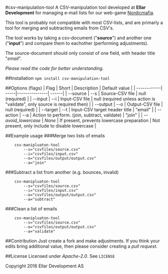#csv-manipulation-tool
A CSV-manipulation tool developed at **Ellar Development** for managing e-mail lists for our web-game [Nordicmafia](http://nordicmafia.org).

This tool is probably not compatible with most CSV-lists, and are primarly a tool for merging and subtracting emails from CSV's. 

The tool works by taking a csv-document ("**source**") and another one ("**input**") and compare them to eachother (performing adjustments). 

The source-document should only consist of one field, with header title "*email*".

*Please read the code for better understanding.*

##Installation
`npm install csv-manipulation-tool`

##Options (flags)
| Flag         | Short | Description     | Default value  |
| ------------| -----|---------------| ------|
| --source     | --s | Source-CSV file | null (required) |
| --input      | --i | Input-CSV file | null (required unless action is "validate", only source is required then) |
| --output     | --o | Output-CSV file | null (required) |
| --target     | --t | Input-CSV target header title | "email" |
| --action     | --a | Action to perform. (join, subtract, validate) | "join" |
| *--avoid_lowercase*      | *None* | If present, prevents lowercase preparation | Not present, only include to disable lowercase |


##Example usage
###Merge two lists of emails
```
	csv-manipluaton-tool
		--s="csvfiles/source.csv"
		--i="csvfiles/input.csv"
		--o="csvfiles/output/output.csv"
		--a="join"
```

###Subtract a list from another (e.g. bounces, invalid)
```
	csv-manipluaton-tool
		--s="csvfiles/source.csv"
		--i="csvfiles/input.csv"
		--o="csvfiles/output/output.csv"
		--a="subtract"
```


###Clean a list of emails 
```
	csv-manipluaton-tool
		--s="csvfiles/source.csv"
		--o="csvfiles/output/output.csv"
		--a="validate"
```

##Contribution
Just create a fork and make adjustments. If you think your edits bring additional value, then please consider creating a *pull request*.

##License
Licensed under *Apache-2.0*. See `LICENSE`

Copyright 2016 Ellar Development AS
